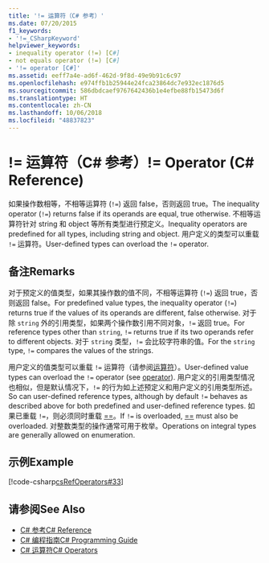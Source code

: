 ```yaml
---
title: '!= 运算符（C# 参考）'
ms.date: 07/20/2015
f1_keywords:
- '!=_CSharpKeyword'
helpviewer_keywords:
- inequality operator (!=) [C#]
- not equals operator (!=) [C#]
- '!= operator [C#]'
ms.assetid: eeff7a4e-ad6f-462d-9f8d-49e9b91c6c97
ms.openlocfilehash: e974ffb1b25944e24fca23864dc7e932ec1876d5
ms.sourcegitcommit: 586dbdcaef9767642436b1e4efbe88fb15473d6f
ms.translationtype: HT
ms.contentlocale: zh-CN
ms.lasthandoff: 10/06/2018
ms.locfileid: "48837823"
---
```

# <a name="-operator-c-reference"></a><span data-ttu-id="ac97b-102">!= 运算符（C# 参考）</span><span class="sxs-lookup"><span data-stu-id="ac97b-102">!= Operator (C# Reference)</span></span>
<span data-ttu-id="ac97b-103">如果操作数相等，不相等运算符 (`!=`) 返回 false，否则返回 true。</span><span class="sxs-lookup"><span data-stu-id="ac97b-103">The inequality operator (`!=`) returns false if its operands are equal, true otherwise.</span></span> <span data-ttu-id="ac97b-104">不相等运算符针对 string 和 object 等所有类型进行预定义。</span><span class="sxs-lookup"><span data-stu-id="ac97b-104">Inequality operators are predefined for all types, including string and object.</span></span> <span data-ttu-id="ac97b-105">用户定义的类型可以重载 `!=` 运算符。</span><span class="sxs-lookup"><span data-stu-id="ac97b-105">User-defined types can overload the `!=` operator.</span></span>  
  
## <a name="remarks"></a><span data-ttu-id="ac97b-106">备注</span><span class="sxs-lookup"><span data-stu-id="ac97b-106">Remarks</span></span>  
 <span data-ttu-id="ac97b-107">对于预定义的值类型，如果其操作数的值不同，不相等运算符 (`!=`) 返回 true，否则返回 false。</span><span class="sxs-lookup"><span data-stu-id="ac97b-107">For predefined value types, the inequality operator (`!=`) returns true if the values of its operands are different, false otherwise.</span></span> <span data-ttu-id="ac97b-108">对于除 `string` 外的引用类型，如果两个操作数引用不同对象，`!=` 返回 true。</span><span class="sxs-lookup"><span data-stu-id="ac97b-108">For reference types other than `string`, `!=` returns true if its two operands refer to different objects.</span></span> <span data-ttu-id="ac97b-109">对于 `string` 类型，`!=` 会比较字符串的值。</span><span class="sxs-lookup"><span data-stu-id="ac97b-109">For the `string` type, `!=` compares the values of the strings.</span></span>  
  
 <span data-ttu-id="ac97b-110">用户定义的值类型可以重载 `!=` 运算符（请参阅[运算符](../../../csharp/language-reference/keywords/operator.md)）。</span><span class="sxs-lookup"><span data-stu-id="ac97b-110">User-defined value types can overload the `!=` operator (see [operator](../../../csharp/language-reference/keywords/operator.md)).</span></span> <span data-ttu-id="ac97b-111">用户定义的引用类型情况也相似，但是默认情况下，`!=` 的行为如上述预定义和用户定义的引用类型所述。</span><span class="sxs-lookup"><span data-stu-id="ac97b-111">So can user-defined reference types, although by default `!=` behaves as described above for both predefined and user-defined reference types.</span></span> <span data-ttu-id="ac97b-112">如果已重载 `!=`，则必须同时重载 [==](../../../csharp/language-reference/operators/equality-comparison-operator.md)。</span><span class="sxs-lookup"><span data-stu-id="ac97b-112">If `!=` is overloaded, [==](../../../csharp/language-reference/operators/equality-comparison-operator.md) must also be overloaded.</span></span> <span data-ttu-id="ac97b-113">对整数类型的操作通常可用于枚举。</span><span class="sxs-lookup"><span data-stu-id="ac97b-113">Operations on integral types are generally allowed on enumeration.</span></span>  
  
## <a name="example"></a><span data-ttu-id="ac97b-114">示例</span><span class="sxs-lookup"><span data-stu-id="ac97b-114">Example</span></span>  
 [!code-csharp[csRefOperators#33](../../../csharp/language-reference/operators/codesnippet/CSharp/not-equal-operator_1.cs)]  
  
## <a name="see-also"></a><span data-ttu-id="ac97b-115">请参阅</span><span class="sxs-lookup"><span data-stu-id="ac97b-115">See Also</span></span>

- [<span data-ttu-id="ac97b-116">C# 参考</span><span class="sxs-lookup"><span data-stu-id="ac97b-116">C# Reference</span></span>](../../../csharp/language-reference/index.md)  
- [<span data-ttu-id="ac97b-117">C# 编程指南</span><span class="sxs-lookup"><span data-stu-id="ac97b-117">C# Programming Guide</span></span>](../../../csharp/programming-guide/index.md)  
- [<span data-ttu-id="ac97b-118">C# 运算符</span><span class="sxs-lookup"><span data-stu-id="ac97b-118">C# Operators</span></span>](../../../csharp/language-reference/operators/index.md)
